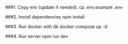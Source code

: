 ###1. Copy env (update if needed).
cp .env.example .env

###2. Install dependencies
npm install

###3. Run docker with db
docker-compose up -d

###4. Run server
npm run dev

